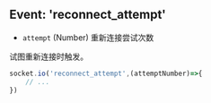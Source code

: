 ## Event: 'reconnect_attempt'

- `attempt` (Number) 重新连接尝试次数

试图重新连接时触发。

```js
socket.io('reconnect_attempt',(attemptNumber)=>{
    // ...
})

```